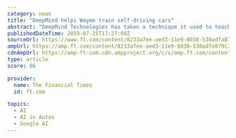 ```yaml
---
category: news
title: "DeepMind helps Waymo train self-driving cars"
abstract: "DeepMind Technologies has taken a technique it used to teach computers to play video games and applied it to the self-driving cars developed by sister company Waymo. The London-based artificial intelligence group is trying to demonstrate the commercial ..."
publishedDateTime: 2019-07-25T17:27:00Z
sourceUrl: https://www.ft.com/content/8233a7ee-aed3-11e9-8030-530adfa879c2
ampUrl: https://amp.ft.com/content/8233a7ee-aed3-11e9-8030-530adfa879c2
cdnAmpUrl: https://amp-ft-com.cdn.ampproject.org/c/s/amp.ft.com/content/8233a7ee-aed3-11e9-8030-530adfa879c2
type: article
score: 86

provider:
  name: The Financial Times
  id: ft.com

topics:
  - AI
  - AI in Autos
  - Google AI
---
```

